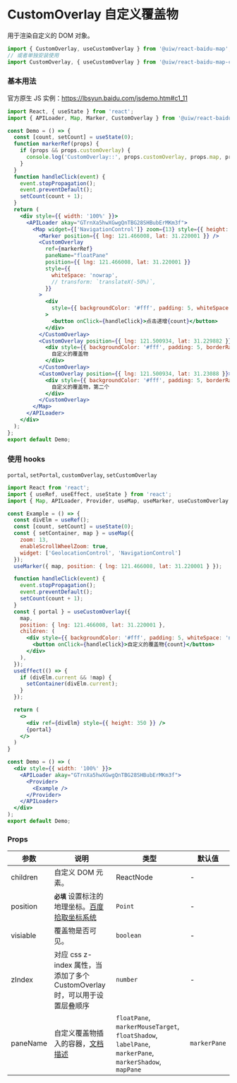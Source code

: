 CustomOverlay 自定义覆盖物
===

用于渲染自定义的 DOM 对象。

```jsx
import { CustomOverlay, useCustomOverlay } from '@uiw/react-baidu-map';
// 或者单独安装使用
import CustomOverlay, { useCustomOverlay } from '@uiw/react-baidu-map-custom-overlay';
```

### 基本用法

官方原生 JS 实例：https://lbsyun.baidu.com/jsdemo.htm#c1_11

```jsx mdx:preview
import React, { useState } from 'react';
import { APILoader, Map, Marker, CustomOverlay } from '@uiw/react-baidu-map';

const Demo = () => {
  const [count, setCount] = useState(0);
  function markerRef(props) {
    if (props && props.customOverlay) {
      console.log('CustomOverlay::', props.customOverlay, props.map, props.BMap);
    }
  }
  function handleClick(event) {
    event.stopPropagation();
    event.preventDefault();
    setCount(count + 1);
  }
  return (
    <div style={{ width: '100%' }}>
      <APILoader akay="GTrnXa5hwXGwgQnTBG28SHBubErMKm3f">
        <Map widget={['NavigationControl']} zoom={13} style={{ height: 350 }}>
          <Marker position={{ lng: 121.466008, lat: 31.220001 }} />
          <CustomOverlay
            ref={markerRef}
            paneName="floatPane"
            position={{ lng: 121.466008, lat: 31.220001 }} 
            style={{
              whiteSpace: 'nowrap',
              // transform: `translateX(-50%)`,
            }}
          >
            <div
              style={{ backgroundColor: '#fff', padding: 5, whiteSpace: 'nowrap', transform: `translateX(-50%)` }}
            >
              <button onClick={handleClick}>点击递增{count}</button>
            </div>
          </CustomOverlay>
          <CustomOverlay position={{ lng: 121.500934, lat: 31.229882 }} zIndex={99}>
            <div style={{ backgroundColor: '#fff', padding: 5, borderRadius: 10, whiteSpace: 'nowrap', border: '1px solid #333', userSelect: 'initial' }}>
              自定义的覆盖物
            </div>
          </CustomOverlay>
          <CustomOverlay position={{ lng: 121.500934, lat: 31.23088 }}>
            <div style={{ backgroundColor: '#fff', padding: 5, borderRadius: 10, whiteSpace: 'nowrap', border: '1px solid #333' }}>
              自定义的覆盖物，第二个
            </div>
          </CustomOverlay>
        </Map>
      </APILoader>
    </div>
  );
};
export default Demo;
```

### 使用 hooks

`portal`, `setPortal`, `customOverlay`, `setCustomOverlay`

```jsx mdx:preview
import React from 'react';
import { useRef, useEffect, useState } from 'react';
import { Map, APILoader, Provider, useMap, useMarker, useCustomOverlay } from '@uiw/react-baidu-map';

const Example = () => {
  const divElm = useRef();
  const [count, setCount] = useState(0);
  const { setContainer, map } = useMap({
    zoom: 13,
    enableScrollWheelZoom: true,
    widget: ['GeolocationControl', 'NavigationControl']
  });
  useMarker({ map, position: { lng: 121.466008, lat: 31.220001 } });

  function handleClick(event) {
    event.stopPropagation();
    event.preventDefault();
    setCount(count + 1);
  }
  const { portal } = useCustomOverlay({
    map,
    position: { lng: 121.466008, lat: 31.220001 },
    children: (
      <div style={{ backgroundColor: '#fff', padding: 5, whiteSpace: 'nowrap', transform: `translateX(-50%)` }}>
        <button onClick={handleClick}>自定义的覆盖物{count}</button>
      </div>
    ),
  });
  useEffect(() => {
    if (divElm.current && !map) {
      setContainer(divElm.current);
    }
  });

  return (
    <>
      <div ref={divElm} style={{ height: 350 }} />
      {portal}
    </>
  )
}

const Demo = () => (
  <div style={{ width: '100%' }}>
    <APILoader akay="GTrnXa5hwXGwgQnTBG28SHBubErMKm3f">
      <Provider>
        <Example />
      </Provider>
    </APILoader>
  </div>
);
export default Demo;
```

### Props

| 参数 | 说明 | 类型 | 默认值 |
| ----- | ----- | ----- | ----- |
| children | 自定义 DOM 元素。 | ReactNode | - |
| position | **`必填`** 设置标注的地理坐标。[百度拾取坐标系统](http://api.map.baidu.com/lbsapi/getpoint/index.html) | `Point` | - |
| visiable | 覆盖物是否可见。 | `boolean` | - |
| zIndex | 对应 css z-index 属性，当添加了多个 CustomOverlay 时，可以用于设置层叠顺序 | `number` | - |
| paneName | 自定义覆盖物插入的容器，[文档描述](https://github.com/uiwjs/react-baidu-map/blob/df20f20772a613770e7b2e8de319ff082fab06aa/src/types/overlay.d.ts#L1341-L1370) | `floatPane`, `markerMouseTarget`, `floatShadow`, `labelPane`, `markerPane`, `markerShadow`, `mapPane` | `markerPane` |
